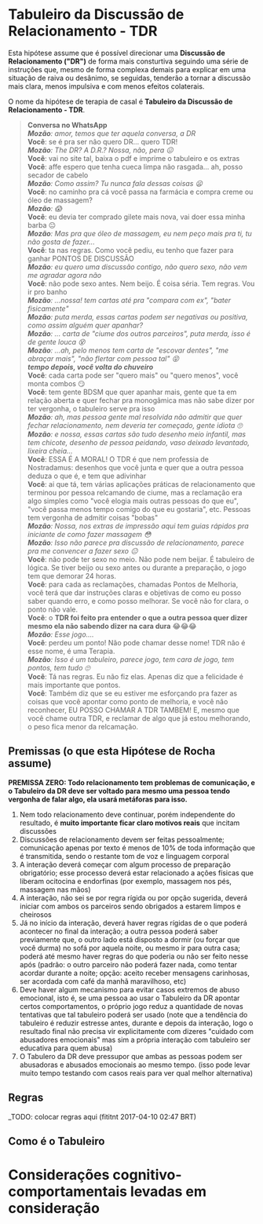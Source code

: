 # Tabuleiro da Discussão de Relacionamento - TDR
Esta hipótese assume que é possível direcionar uma **Discussão de Relacionamento
("DR")** de forma mais consturtiva seguindo uma série de instruções que, mesmo de
forma complexa demais para explicar em uma situação de raiva ou desânimo,
se seguidas, tenderão a tornar a discussão mais clara, menos impulsiva e com
menos efeitos colaterais.

O nome da hipótese de terapia de casal é **Tabuleiro da Discussão de
Relacionamento - TDR**.

> **Conversa no WhatsApp**<br>
> _**Mozão**: amor, temos que ter _aquela_ conversa, a DR_<br>
> **Você**: se é pra ser não quero DR... quero TDR!<br>
> _**Mozão**: _The DR_? A D.R.? Nossa, não, pera 😖_<br>
> **Você**: vai no site tal, baixa o pdf e imprime o tabuleiro e os extras<br>
> **Você**: affe espero que tenha cueca limpa não rasgada... ah, posso secador de cabelo<br>
> _**Mozão**: Como assim? Tu nunca fala dessas coisas 😦_<br>
> **Você**: no caminho pra cá você passa na farmácia e compra creme ou óleo de massagem?<br>
> _**Mozão**: 😱_<br>
> **Você**: eu devia ter comprado gilete mais nova, vai doer essa minha barba 😐<br>
> _**Mozão**: Mas pra que óleo de massagem, eu nem peço mais pra ti, tu não gosta de fazer..._<br>
> **Você**: ta nas regras. Como você pediu, eu tenho que fazer para ganhar PONTOS DE DISCUSSÃO<br>
> _**Mozão**: eu quero uma discussão contigo, não quero sexo, não vem me agradar agora não_<br>
> **Você**: não pode sexo antes. Nem beijo. É coisa séria. Tem regras. Vou ir pro banho<br>
> _**Mozão**: ...nossa! tem cartas até pra "compara com ex", "bater fisicamente"_<br>
> _**Mozão**: puta merda, essas cartas podem ser negativas ou positiva, como assim alguém quer apanhar?_<br>
> _**Mozão**: ... carta de "ciume dos outros parceiros", puta merda, isso é de gente louca 😵_<br>
> _**Mozão**: ...ah, pelo menos tem carta de "escovar dentes", "me abraçar mais", "não flertar com pessoa tal" 😝_<br>
> **_tempo depois, você volta do chuveiro_**<br>
> **Você**: cada carta pode ser "quero mais" ou "quero menos", você monta combos 😏<br>
> **Você**: tem gente BDSM que quer apanhar mais, gente que ta em relação aberta e quer fechar pra monogâmica mas não sabe dizer por ter vergonha, o tabuleiro serve pra isso<br>
> _**Mozão**: ah, mas pessoa gente mal resolvida não admitir que quer fechar relacionamento, nem deveria ter começado, gente idiota 🙄_<br>
> _**Mozão**: e nossa, essas cartas são tudo desenho meio infantil, mas tem chicote, desenho de pessoa peidando, vaso deixado levantado, lixeira cheia..._<br>
> **Você**: ESSA É A MORAL! O TDR é que nem professia de Nostradamus: desenhos que você junta e quer que a outra pessoa deduza o que é, e tem que adivinhar<br>
> **Você**: ai que tá, tem várias aplicações práticas de relacionamento que terminou por pessoa relcamando de ciume, mas a reclamação era algo simples como "você elogia mais outras pessoas do que eu", "você passa menos tempo comigo do que eu gostaria", etc. Pessoas tem vergonha de admitir coisas "bobas"<br>
> _**Mozão**: Nossa, nos extras de impressão aqui tem guias rápidos pra iniciante de como fazer massagem 😳_<br>
> _**Mozão**: Isso não parece pra discussão de relacionamento, parece pra me convencer a fazer sexo 😐_<br>
> **Você**: não pode ter sexo no meio. Não pode nem beijar. É tabuleiro de lógica. Se tiver beijo ou sexo antes ou durante a preparação, o jogo tem que demorar 24 horas.<br>
> **Você**: para cada as reclamações, chamadas Pontos de Melhoria, você terá que dar instruções claras e objetivas de como eu posso saber quando erro, e como posso melhorar. Se você não for clara, o ponto não vale.<br>
> **Você**: o **TDR foi feito pra entender o que a outra pessoa quer dizer mesmo ela não sabendo dizer na cara dura** 😂😂😂<br>
> _**Mozão**: Esse jogo...._<br>
> **Você**: perdeu um ponto! Não pode chamar desse nome! TDR não é esse nome, é uma Terapia.<br>
> _**Mozão**: Isso é um tabuleiro, parece jogo, tem cara de jogo, tem pontos, tem tudo 🙄_<br>
> **Você**: Tá nas regras. Eu não fiz elas. Apenas diz que a felicidade é mais importante que pontos.<br>
> **Você**: Também diz que se eu estiver me esforçando pra fazer as coisas que você apontar como ponto de melhoria, e você não reconhecer, EU POSSO CHAMAR A TDR TAMBEM! E, mesmo que você chame outra TDR, e reclamar de algo que já estou melhorando, o peso fica menor da relcamação.<br>

## Premissas (o que esta Hipótese de Rocha assume)

**PREMISSA ZERO: Todo relacionamento tem problemas de comunicação, e o Tabuleiro
da DR deve ser voltado para mesmo uma pessoa tendo vergonha de falar algo, ela
usará metáforas para isso.**

1. Nem todo relacionamento deve continuar, porém independente do resultado, é
**muito importante ficar claro motivos reais** que incitam discussões
2. Discussões de relacionamento devem ser feitas pessoalmente; comunicação
  apenas por texto é menos de 10% de toda informação que é transmitida, sendo o
  restante tom de voz e linguagem corporal
3. A interação deverá começar com algum processo de preparação obrigatório;
  esse processo deverá estar relacionado a ações físicas que liberam
  ocitocina e endorfinas (por exemplo, massagem nos pés, massagem nas mãos)
4. A interação, não sei se por regra rígida ou por opção sugerida, deverá
   iniciar com ambos os parceiros sendo obrigados a estarem limpos e cheirosos
5. Já no início da interação, deverá haver regras rígidas de o que poderá
  acontecer no final da interação; a outra pessoa poderá saber previamente que,
  o outro lado está disposto a dormir (ou forçar que você durma) no sofá por
  aquela noite, ou mesmo ir para outra casa; poderá até mesmo haver regras do
  que poderia ou não ser feito nesse após (padrão: o outro parceiro não poderá
  fazer nada, como tentar acordar durante a noite; opção: aceito receber
  mensagens carinhosas, ser acordada com café da manhã maravilhoso, etc)
6. Deve haver algum mecanismo para evitar casos extremos de abuso emocional,
  isto é, se uma pessoa ao usar o Tabuleiro da DR apontar certos comportamentos,
  o próprio jogo reduz a quantidade de novas tentativas que tal tabuleiro poderá
  ser usado (note que a tendência do tabuleiro é reduzir estresse antes, durante
  e depois da interação, logo o resultado final não precisa vir explicitamente
  com dizeres "cuidado com abusadores emocionais" mas sim a própria interação
  com tabuleiro ser educativa para quem abusa)
7. O Tabulero da DR deve pressupor que ambas as pessoas podem ser abusadoras
  e abusados emocionais ao mesmo tempo. (isso pode levar muito tempo testando
  com casos reais para ver qual melhor alternativa)

## Regras

_TODO: colocar regras aqui (fititnt 2017-04-10 02:47 BRT)

## Como é o Tabuleiro

# Considerações cognitivo-comportamentais levadas em consideração